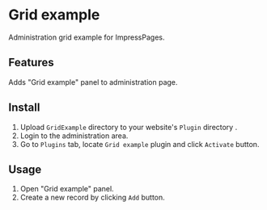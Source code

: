 # Grid example

Administration grid example for ImpressPages.

## Features

Adds "Grid example" panel to administration page.

## Install

1. Upload `GridExample` directory to your website's `Plugin` directory .
2. Login to the administration area.
3. Go to `Plugins` tab, locate `Grid example` plugin and click `Activate` button.


## Usage

1. Open "Grid example" panel.
2. Create a new record by clicking `Add` button.
